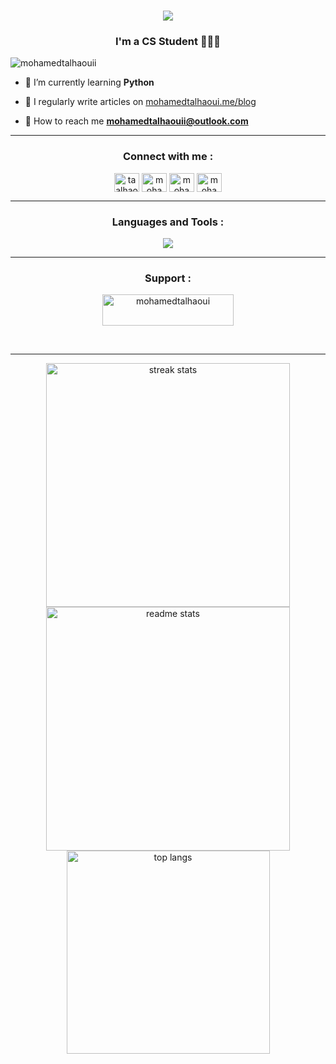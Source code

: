 <h1 align="center">
    <img src="https://readme-typing-svg.herokuapp.com/?font=Righteous&size=35&center=true&vCenter=true&width=500&height=70&duration=4000&lines=Hi+There!+👋;+I'm+Mohamed+Talhaoui!;" />
</h1>
<h3 align="center">I'm a CS Student 🧑🏻‍💻</h3>

<p align="left"> <img src="https://komarev.com/ghpvc/?username=mohamedtalhaouii&label=Profile%20views&color=0e75b6&style=flat" alt="mohamedtalhaouii" /> </p>

- 🐍 I’m currently learning **Python**

- 📝 I regularly write articles on [mohamedtalhaoui.me/blog](mohamedtalhaoui.me/blog)

- 📨 How to reach me **mohamedtalhaouii@outlook.com**


<hr>

<h3 align="center">Connect with me :</h3>
<p align="center">
<a href="https://twitter.com/taalhaoui" target="_blank"><img align="center" src="https://skillicons.dev/icons?i=twitter" alt="taalhaoui" height="30" width="40" /></a>
<a href="https://linkedin.com/in/mohamedtalhaoui" target="_blank"><img align="center" src="https://skillicons.dev/icons?i=linkedin" alt="mohamedtalhaoui" height="30" width="40" /></a>
<a href="https://fb.com/mohamedtalhaouiii" target="_blank"><img align="center" src="https://raw.githubusercontent.com/rahuldkjain/github-profile-readme-generator/master/src/images/icons/Social/facebook.svg" alt="mohamedtalhaouiii" height="30" width="40" /></a>
<a href="https://instagram.com/mohamedtalhaouii" target="_blank"><img align="center" src="https://skillicons.dev/icons?i=instagram" alt="mohamedtalhaouii" height="30" width="40" /></a>
</p>

<hr>

<h3 align="center">Languages and Tools :</h3>
<div align="center">
    <img src="https://skillicons.dev/icons?i=html,css,javascript,figma,vscode,github,python,cpp&perline=8" />
</div>

<hr>
<h3 align="center">Support :</h3>
<p align="center"><a href="https://www.buymeacoffee.com/mohamedtalhaoui"> <img align="center" src="https://cdn.buymeacoffee.com/buttons/v2/default-yellow.png" height="50" width="210" alt="mohamedtalhaoui" /></a></p><br>
<hr>



<div align=center>
  <img width=390 src="https://github-readme-streak-stats-salesp07.vercel.app/?user=mohamedtalhaouii&count_private=true&theme=react&border_radius=10" alt="streak stats"/>
  <img width=390 src="https://github-readme-stats-salesp07.vercel.app/api?username=mohamedtalhaouii&count_private=true&show_icons=true&theme=react&rank_icon=github&border_radius=10" alt="readme stats" />
  <br/>
  <img width=325 align="center" src="https://github-readme-stats-salesp07.vercel.app/api/top-langs/?username=mohamedtalhaouii&hide=HTML&langs_count=8&layout=compact&theme=react&border_radius=10&size_weight=0.5&count_weight=0.5&exclude_repo=github-readme-stats" alt="top langs" />
</div>
